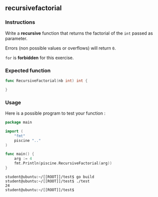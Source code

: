## recursivefactorial

### Instructions

Write a **recursive** function that returns the factorial of the `int` passed as parameter.

Errors (non possible values or overflows) will return `0`.

`for` is **forbidden** for this exercise.

### Expected function

```go
func RecursiveFactorial(nb int) int {

}
```

### Usage

Here is a possible program to test your function :

```go
package main

import (
	"fmt"
	piscine ".."
)

func main() {
	arg := 4
	fmt.Println(piscine.RecursiveFactorial(arg))
}
```

```console
student@ubuntu:~/[[ROOT]]/test$ go build
student@ubuntu:~/[[ROOT]]/test$ ./test
24
student@ubuntu:~/[[ROOT]]/test$
```
